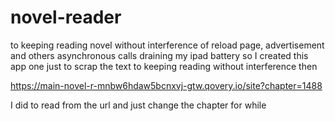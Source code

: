 # novel-reader
to keeping reading novel without interference of reload page, advertisement and others asynchronous calls draining my ipad battery so I created this app one just to scrap the text to keeping reading without interference
then

https://main-novel-r-mnbw6hdaw5bcnxvj-gtw.qovery.io/site?chapter=1488

I did to read from the url and just change the chapter for while
